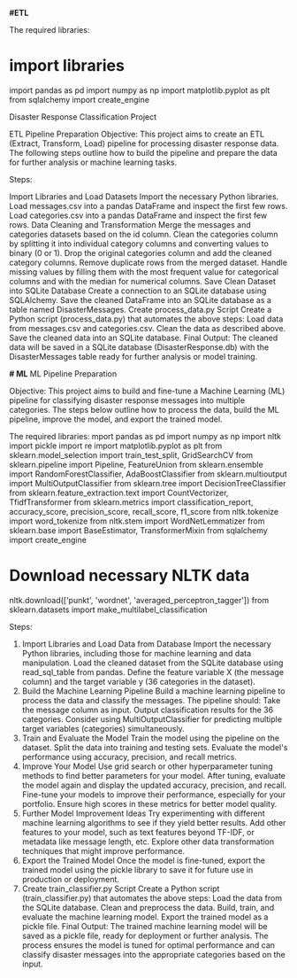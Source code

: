 **#ETL**

The required libraries:
# import libraries
import pandas as pd
import numpy as np
import matplotlib.pyplot as plt
from sqlalchemy import create_engine

Disaster Response Classification Project

ETL Pipeline Preparation Objective: This project aims to create an ETL (Extract, Transform, Load) pipeline for processing disaster response data. The following steps outline how to build the pipeline and prepare the data for further analysis or machine learning tasks.

Steps:

Import Libraries and Load Datasets Import the necessary Python libraries. Load messages.csv into a pandas DataFrame and inspect the first few rows. Load categories.csv into a pandas DataFrame and inspect the first few rows.
Data Cleaning and Transformation Merge the messages and categories datasets based on the id column. Clean the categories column by splitting it into individual category columns and converting values to binary (0 or 1). Drop the original categories column and add the cleaned category columns. Remove duplicate rows from the merged dataset. Handle missing values by filling them with the most frequent value for categorical columns and with the median for numerical columns.
Save Clean Dataset into SQLite Database Create a connection to an SQLite database using SQLAlchemy. Save the cleaned DataFrame into an SQLite database as a table named DisasterMessages.
Create process_data.py Script Create a Python script (process_data.py) that automates the above steps: Load data from messages.csv and categories.csv. Clean the data as described above. Save the cleaned data into an SQLite database. Final Output: The cleaned data will be saved in a SQLite database (DisasterResponse.db) with the DisasterMessages table ready for further analysis or model training.


**# ML**
ML Pipeline Preparation

Objective:
This project aims to build and fine-tune a Machine Learning (ML) pipeline for classifying disaster response messages into multiple categories. The steps below outline how to process the data, build the ML pipeline, improve the model, and export the trained model.

The required libraries:
mport pandas as pd
import numpy as np
import nltk
import pickle
import re
import matplotlib.pyplot as plt
from sklearn.model_selection import train_test_split, GridSearchCV
from sklearn.pipeline import Pipeline, FeatureUnion
from sklearn.ensemble import RandomForestClassifier, AdaBoostClassifier
from sklearn.multioutput import MultiOutputClassifier
from sklearn.tree import DecisionTreeClassifier
from sklearn.feature_extraction.text import CountVectorizer, TfidfTransformer
from sklearn.metrics import classification_report, accuracy_score, precision_score, recall_score, f1_score
from nltk.tokenize import word_tokenize
from nltk.stem import WordNetLemmatizer
from sklearn.base import BaseEstimator, TransformerMixin
from sqlalchemy import create_engine
# Download necessary NLTK data
nltk.download(['punkt', 'wordnet', 'averaged_perceptron_tagger'])
from sklearn.datasets import make_multilabel_classification

Steps:
1. Import Libraries and Load Data from Database
Import the necessary Python libraries, including those for machine learning and data manipulation.
Load the cleaned dataset from the SQLite database using read_sql_table from pandas.
Define the feature variable X (the message column) and the target variable y (36 categories in the dataset).
2. Build the Machine Learning Pipeline
Build a machine learning pipeline to process the data and classify the messages.
The pipeline should:
Take the message column as input.
Output classification results for the 36 categories.
Consider using MultiOutputClassifier for predicting multiple target variables (categories) simultaneously.
3. Train and Evaluate the Model
Train the model using the pipeline on the dataset.
Split the data into training and testing sets.
Evaluate the model's performance using accuracy, precision, and recall metrics.
4. Improve Your Model
Use grid search or other hyperparameter tuning methods to find better parameters for your model.
After tuning, evaluate the model again and display the updated accuracy, precision, and recall.
Fine-tune your models to improve their performance, especially for your portfolio. Ensure high scores in these metrics for better model quality.
5. Further Model Improvement Ideas
Try experimenting with different machine learning algorithms to see if they yield better results.
Add other features to your model, such as text features beyond TF-IDF, or metadata like message length, etc.
Explore other data transformation techniques that might improve performance.
6. Export the Trained Model
Once the model is fine-tuned, export the trained model using the pickle library to save it for future use in production or deployment.
7. Create train_classifier.py Script
Create a Python script (train_classifier.py) that automates the above steps:
Load the data from the SQLite database.
Clean and preprocess the data.
Build, train, and evaluate the machine learning model.
Export the trained model as a pickle file.
Final Output:
The trained machine learning model will be saved as a pickle file, ready for deployment or further analysis.
The process ensures the model is tuned for optimal performance and can classify disaster messages into the appropriate categories based on the input.


